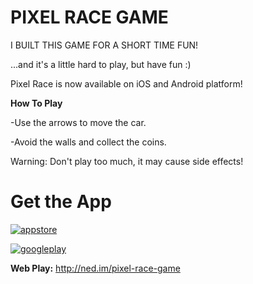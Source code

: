 PIXEL RACE GAME
=======

I BUILT THIS GAME FOR A SHORT TIME FUN!

...and it's a little hard to play, but have fun :)


Pixel Race is now available on iOS and Android platform!

**How To Play**

-Use the arrows to move the car.

-Avoid the walls and collect the coins.

Warning: Don't play too much, it may cause side effects!

Get the App
=======

[![appstore](http://ned.im/pixel-race-game/applestore.jpg)](https://itunes.apple.com/gb/app/pixel-race/id841405985)

[![googleplay](http://ned.im/pixel-race-game/google_play_icon.png)](https://play.google.com/store/apps/details?id=com.nebil.pixelrace)

**Web Play:** <http://ned.im/pixel-race-game>